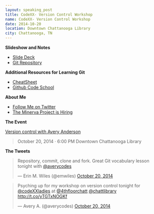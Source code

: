 ```yaml
---
layout: speaking_post
title: CodeXX- Version Control Workshop
name: CodeXX- Version Control Workshop
date: 2014-10-20
location: Downtown Chattanooga Library
city: Chattanooga, TN
---
```


**Slideshow and Notes**

* [Slide Deck](http://slides.com/averycodes/codexxladies/)
* [Git Repository](https://github.com/AveryWorkshops/teaching-git)

**Additional Resources for Learning Git**

* [CheatSheet](https://training.github.com/kit/downloads/github-git-cheat-sheet.pdf)
* [Github Code School](https://try.github.io/levels/1/challenges/1)

**About Me**

* [Follow Me on Twitter](http://twitter.com/averycodes)
* [The Minerva Project is Hiring](http://www.minervaproject.com/about/)

**The Event**

[Version control with Avery Anderson](http://www.meetup.com/CodeXX/events/207877662/)

> October 20, 2014 · 6:00 PM
> Downtown Chattanooga Library

**The Tweets**
<blockquote class="twitter-tweet" lang="en"><p>Repository, commit, clone and fork. Great Git vocabulary lesson tonight with <a href="https://twitter.com/averycodes">@averycodes</a></p>&mdash; Erin M. Wiles (@emwiles) <a href="https://twitter.com/emwiles/status/524336706091483137">October 20, 2014</a></blockquote>
<script async src="//platform.twitter.com/widgets.js" charset="utf-8"></script>

<blockquote class="twitter-tweet" lang="en"><p>Psyching up for my workshop on version control tonight for <a href="https://twitter.com/codeXXladies">@codeXXladies</a> at <a href="https://twitter.com/4thfloorchatt">@4thfloorchatt</a> <a href="https://twitter.com/chattlibrary">@chattlibrary</a> <a href="http://t.co/yTGTxNOGKf">http://t.co/yTGTxNOGKf</a></p>&mdash; Avery A. (@averycodes) <a href="https://twitter.com/averycodes/status/524274615762554880">October 20, 2014</a></blockquote>
<script async src="//platform.twitter.com/widgets.js" charset="utf-8"></script>

